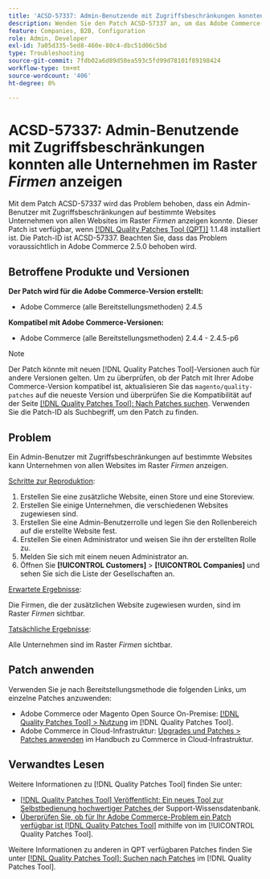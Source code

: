 ```yaml
---
title: 'ACSD-57337: Admin-Benutzende mit Zugriffsbeschränkungen konnten alle Unternehmen im Raster *Firmen* anzeigen'
description: Wenden Sie den Patch ACSD-57337 an, um das Adobe Commerce-Problem zu beheben, bei dem ein Admin-Benutzer mit Zugriffsbeschränkungen auf bestimmte Websites Unternehmen von allen Websites im Raster *Unternehmen* anzeigen kann.
feature: Companies, B2B, Configuration
role: Admin, Developer
exl-id: 7a05d335-5ed8-460e-80c4-dbc51d06c5bd
type: Troubleshooting
source-git-commit: 7fdb02a6d89d50ea593c5fd99d78101f89198424
workflow-type: tm+mt
source-wordcount: '406'
ht-degree: 0%

---
```


# ACSD-57337: Admin-Benutzende mit Zugriffsbeschränkungen konnten alle Unternehmen im Raster *Firmen* anzeigen

Mit dem Patch ACSD-57337 wird das Problem behoben, dass ein Admin-Benutzer mit Zugriffsbeschränkungen auf bestimmte Websites Unternehmen von allen Websites im Raster *Firmen* anzeigen konnte. Dieser Patch ist verfügbar, wenn [[!DNL Quality Patches Tool (QPT)]](https://experienceleague.adobe.com/en/docs/commerce-operations/tools/quality-patches-tool/quality-patches-tool-to-self-serve-quality-patches) 1.1.48 installiert ist. Die Patch-ID ist ACSD-57337. Beachten Sie, dass das Problem voraussichtlich in Adobe Commerce 2.5.0 behoben wird.

## Betroffene Produkte und Versionen

**Der Patch wird für die Adobe Commerce-Version erstellt:**

* Adobe Commerce (alle Bereitstellungsmethoden) 2.4.5

**Kompatibel mit Adobe Commerce-Versionen:**

* Adobe Commerce (alle Bereitstellungsmethoden) 2.4.4 - 2.4.5-p6

>[!NOTE]
>
>Der Patch könnte mit neuen [!DNL Quality Patches Tool]-Versionen auch für andere Versionen gelten. Um zu überprüfen, ob der Patch mit Ihrer Adobe Commerce-Version kompatibel ist, aktualisieren Sie das `magento/quality-patches` auf die neueste Version und überprüfen Sie die Kompatibilität auf der Seite [[!DNL Quality Patches Tool]: Nach Patches suchen](https://experienceleague.adobe.com/tools/commerce-quality-patches/index.html). Verwenden Sie die Patch-ID als Suchbegriff, um den Patch zu finden.

## Problem

Ein Admin-Benutzer mit Zugriffsbeschränkungen auf bestimmte Websites kann Unternehmen von allen Websites im Raster *Firmen* anzeigen.

<u>Schritte zur Reproduktion</u>:

1. Erstellen Sie eine zusätzliche Website, einen Store und eine Storeview.
1. Erstellen Sie einige Unternehmen, die verschiedenen Websites zugewiesen sind.
1. Erstellen Sie eine Admin-Benutzerrolle und legen Sie den Rollenbereich auf die erstellte Website fest.
1. Erstellen Sie einen Administrator und weisen Sie ihn der erstellten Rolle zu.
1. Melden Sie sich mit einem neuen Administrator an.
1. Öffnen Sie **[!UICONTROL Customers]** > **[!UICONTROL Companies]** und sehen Sie sich die Liste der Gesellschaften an.

<u>Erwartete Ergebnisse</u>:

Die Firmen, die der zusätzlichen Website zugewiesen wurden, sind im Raster *Firmen* sichtbar.

<u>Tatsächliche Ergebnisse</u>:

Alle Unternehmen sind im Raster *Firmen* sichtbar.

## Patch anwenden

Verwenden Sie je nach Bereitstellungsmethode die folgenden Links, um einzelne Patches anzuwenden:

* Adobe Commerce oder Magento Open Source On-Premise: [[!DNL Quality Patches Tool] > Nutzung](/help/tools/quality-patches-tool/usage.md) im [!DNL Quality Patches Tool].
* Adobe Commerce in Cloud-Infrastruktur: [Upgrades und Patches > Patches anwenden](https://experienceleague.adobe.com/docs/commerce-cloud-service/user-guide/develop/upgrade/apply-patches.html) im Handbuch zu Commerce in Cloud-Infrastruktur.

## Verwandtes Lesen

Weitere Informationen zu [!DNL Quality Patches Tool] finden Sie unter:

* [[!DNL Quality Patches Tool] Veröffentlicht: Ein neues Tool zur Selbstbedienung hochwertiger Patches ](https://experienceleague.adobe.com/en/docs/commerce-operations/tools/quality-patches-tool/quality-patches-tool-to-self-serve-quality-patches) der Support-Wissensdatenbank.
* [Überprüfen Sie, ob für Ihr Adobe Commerce-Problem ein Patch verfügbar ist [!DNL Quality Patches Tool]](/help/tools/quality-patches-tool/patches-available-in-qpt/check-patch-for-magento-issue-with-magento-quality-patches.md) mithilfe von im [!UICONTROL Quality Patches Tool].


Weitere Informationen zu anderen in QPT verfügbaren Patches finden Sie unter [[!DNL Quality Patches Tool]: Suchen nach Patches](https://experienceleague.adobe.com/tools/commerce-quality-patches/index.html) im [!DNL Quality Patches Tool].
